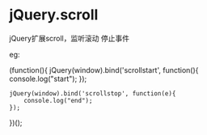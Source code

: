 # jQuery.scroll
jQuery扩展scroll，监听滚动 停止事件

eg: 

(function(){
    jQuery(window).bind('scrollstart', function(){
        console.log("start");
    });
 
    jQuery(window).bind('scrollstop', function(e){
        console.log("end");
    });
 
})();
